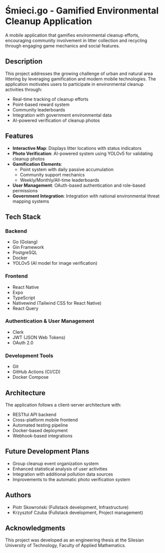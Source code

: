 # Śmieci.go - Gamified Environmental Cleanup Application

A mobile application that gamifies environmental cleanup efforts, encouraging community involvement in litter collection and recycling through engaging game mechanics and social features.

## Description

This project addresses the growing challenge of urban and natural area littering by leveraging gamification and modern mobile technologies. The application motivates users to participate in environmental cleanup activities through:

- Real-time tracking of cleanup efforts
- Point-based reward system
- Community leaderboards
- Integration with government environmental data
- AI-powered verification of cleanup photos

## Features

- **Interactive Map**: Displays litter locations with status indicators
- **Photo Verification**: AI-powered system using YOLOv5 for validating cleanup photos
- **Gamification Elements**: 
  - Point system with daily passive accumulation
  - Community support mechanics
  - Weekly/Monthly/All-time leaderboards
- **User Management**: OAuth-based authentication and role-based permissions
- **Government Integration**: Integration with national environmental threat mapping systems

## Tech Stack

### Backend
- Go (Golang)
- Gin Framework
- PostgreSQL
- Docker
- YOLOv5 (AI model for image verification)

### Frontend
- React Native
- Expo
- TypeScript
- Nativewind (Tailwind CSS for React Native)
- React Query

### Authentication & User Management
- Clerk
- JWT (JSON Web Tokens)
- OAuth 2.0

### Development Tools
- Git
- GitHub Actions (CI/CD)
- Docker Compose

## Architecture

The application follows a client-server architecture with:
- RESTful API backend
- Cross-platform mobile frontend
- Automated testing pipeline
- Docker-based deployment
- Webhook-based integrations

## Future Development Plans

- Group cleanup event organization system
- Enhanced statistical analysis of user activities
- Integration with additional pollution data sources
- Improvements to the automatic photo verification system

## Authors

- Piotr Skowroński (Fullstack development, Infrastructure)
- Krzysztof Czuba (Fullstack development, Project management)

## Acknowledgments

This project was developed as an engineering thesis at the Silesian University of Technology, Faculty of Applied Mathematics.

